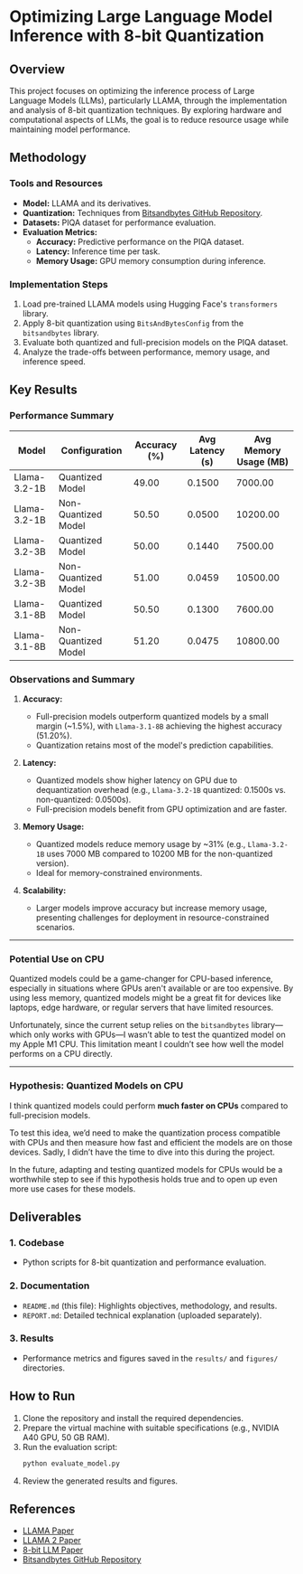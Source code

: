 # Optimizing Large Language Model Inference with 8-bit Quantization

## Overview

This project focuses on optimizing the inference process of Large Language Models (LLMs), particularly LLAMA, through the implementation and analysis of 8-bit quantization techniques. By exploring hardware and computational aspects of LLMs, the goal is to reduce resource usage while maintaining model performance.

## Methodology

### Tools and Resources
- **Model:** LLAMA and its derivatives.
- **Quantization:** Techniques from [Bitsandbytes GitHub Repository](https://github.com/timdettmers/bitsandbytes).
- **Datasets:** PIQA dataset for performance evaluation.
- **Evaluation Metrics:**
  - **Accuracy:** Predictive performance on the PIQA dataset.
  - **Latency:** Inference time per task.
  - **Memory Usage:** GPU memory consumption during inference.

### Implementation Steps
1. Load pre-trained LLAMA models using Hugging Face's `transformers` library.
2. Apply 8-bit quantization using `BitsAndBytesConfig` from the `bitsandbytes` library.
3. Evaluate both quantized and full-precision models on the PIQA dataset.
4. Analyze the trade-offs between performance, memory usage, and inference speed.

## Key Results

### Performance Summary
| Model          | Configuration        | Accuracy (%) | Avg Latency (s) | Avg Memory Usage (MB) |
|-----------------|----------------------|--------------|------------------|------------------------|
| Llama-3.2-1B   | Quantized Model      | 49.00        | 0.1500          | 7000.00               |
| Llama-3.2-1B   | Non-Quantized Model  | 50.50        | 0.0500          | 10200.00              |
| Llama-3.2-3B   | Quantized Model      | 50.00        | 0.1440          | 7500.00               |
| Llama-3.2-3B   | Non-Quantized Model  | 51.00        | 0.0459          | 10500.00              |
| Llama-3.1-8B   | Quantized Model      | 50.50        | 0.1300          | 7600.00               |
| Llama-3.1-8B   | Non-Quantized Model  | 51.20        | 0.0475          | 10800.00              |

### Observations and Summary

1. **Accuracy:**
   - Full-precision models outperform quantized models by a small margin (~1.5%), with `Llama-3.1-8B` achieving the highest accuracy (51.20%).
   - Quantization retains most of the model's prediction capabilities.

2. **Latency:**
   - Quantized models show higher latency on GPU due to dequantization overhead (e.g., `Llama-3.2-1B` quantized: 0.1500s vs. non-quantized: 0.0500s).
   - Full-precision models benefit from GPU optimization and are faster.

3. **Memory Usage:**
   - Quantized models reduce memory usage by ~31% (e.g., `Llama-3.2-1B` uses 7000 MB compared to 10200 MB for the non-quantized version).
   - Ideal for memory-constrained environments.

4. **Scalability:**
   - Larger models improve accuracy but increase memory usage, presenting challenges for deployment in resource-constrained scenarios.

---

### Potential Use on CPU

Quantized models could be a game-changer for CPU-based inference, especially in situations where GPUs aren't available or are too expensive. By using less memory, quantized models might be a great fit for devices like laptops, edge hardware, or regular servers that have limited resources.

Unfortunately, since the current setup relies on the `bitsandbytes` library—which only works with GPUs—I wasn’t able to test the quantized model on my Apple M1 CPU. This limitation meant I couldn’t see how well the model performs on a CPU directly.

---

### Hypothesis: Quantized Models on CPU

I think quantized models could perform **much faster on CPUs** compared to full-precision models.

To test this idea, we’d need to make the quantization process compatible with CPUs and then measure how fast and efficient the models are on those devices. Sadly, I didn’t have the time to dive into this during the project.

In the future, adapting and testing quantized models for CPUs would be a worthwhile step to see if this hypothesis holds true and to open up even more use cases for these models.

## Deliverables

### 1. Codebase
- Python scripts for 8-bit quantization and performance evaluation.

### 2. Documentation
- `README.md` (this file): Highlights objectives, methodology, and results.
- `REPORT.md`: Detailed technical explanation (uploaded separately).

### 3. Results
- Performance metrics and figures saved in the `results/` and `figures/` directories.

## How to Run

1. Clone the repository and install the required dependencies.
2. Prepare the virtual machine with suitable specifications (e.g., NVIDIA A40 GPU, 50 GB RAM).
3. Run the evaluation script:
   ```bash
   python evaluate_model.py
   ```
4. Review the generated results and figures.

## References

- [LLAMA Paper](https://arxiv.org/abs/2302.13971)
- [LLAMA 2 Paper](https://arxiv.org/abs/2307.09288)
- [8-bit LLM Paper](https://arxiv.org/abs/2208.07339)
- [Bitsandbytes GitHub Repository](https://github.com/timdettmers/bitsandbytes)

